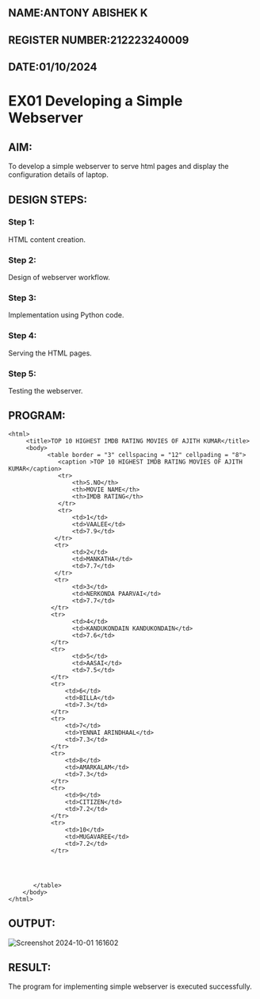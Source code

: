 ## NAME:ANTONY ABISHEK K

## REGISTER NUMBER:212223240009

## DATE:01/10/2024

# EX01 Developing a Simple Webserver


## AIM:
To develop a simple webserver to serve html pages and display the configuration details of laptop.

## DESIGN STEPS:
### Step 1: 
HTML content creation.

### Step 2:
Design of webserver workflow.

### Step 3:
Implementation using Python code.

### Step 4:
Serving the HTML pages.

### Step 5:
Testing the webserver.

## PROGRAM:
```
<html>
     <title>TOP 10 HIGHEST IMDB RATING MOVIES OF AJITH KUMAR</title>
     <body>
           <table border = "3" cellspacing = "12" cellpading = "8">
              <caption >TOP 10 HIGHEST IMDB RATING MOVIES OF AJITH KUMAR</caption>
              <tr>
                  <th>S.NO</th>
                  <th>MOVIE NAME</th>			
                  <th>IMDB RATING</th>
              </tr>
              <tr>
                  <td>1</td>
                  <td>VAALEE</td>
                  <td>7.9</td>
             </tr>
             <tr>
                  <td>2</td>
                  <td>MANKATHA</td>
                  <td>7.7</td>
             </tr>
             <tr>
                  <td>3</td>
                  <td>NERKONDA PAARVAI</td>
                  <td>7.7</td>
            </tr>
            <tr>
                  <td>4</td>
                  <td>KANDUKONDAIN KANDUKONDAIN</td>
                  <td>7.6</td>
            </tr>
            <tr>
                  <td>5</td>
                  <td>AASAI</td>
                  <td>7.5</td>
            </tr>
            <tr>
                <td>6</td>
                <td>BILLA</td>
                <td>7.3</td>
            </tr>
            <tr>
                <td>7</td>
                <td>YENNAI ARINDHAAL</td>
                <td>7.3</td>
            </tr>
            <tr>
                <td>8</td>
                <td>AMARKALAM</td>
                <td>7.3</td>
            </tr>
            <tr>
                <td>9</td>
                <td>CITIZEN</td>
                <td>7.2</td>
            </tr>
            <tr>
                <td>10</td>
                <td>MUGAVAREE</td>
                <td>7.2</td>
            </tr>
           
            
        

       </table>
    </body>
</html>
```
## OUTPUT:
![Screenshot 2024-10-01 161602](https://github.com/user-attachments/assets/e03c90a6-772d-453c-8e0a-1465b7b295db)


## RESULT:
The program for implementing simple webserver is executed successfully.
